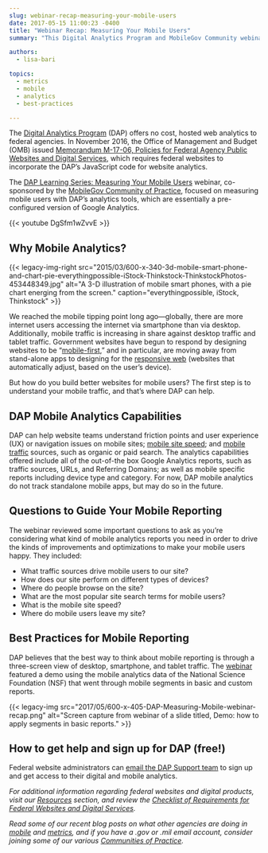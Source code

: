 ```yaml
---
slug: webinar-recap-measuring-your-mobile-users
date: 2017-05-15 11:00:23 -0400
title: "Webinar Recap: Measuring Your Mobile Users"
summary: "This Digital Analytics Program and MobileGov Community webinar focuses on using DAP’s analytics tools and best practices for mobile reporting."

authors:
  - lisa-bari

topics:
  - metrics
  - mobile
  - analytics
  - best-practices

---
```


The [Digital Analytics Program](https://digital.gov/guides/dap/) (DAP) offers no cost, hosted web analytics to federal agencies. In November 2016, the Office of Management and Budget (OMB) issued [Memorandum M-17-06, Policies for Federal Agency Public Websites and Digital Services](https://digital.gov/resources/omb-m-17-06), which requires federal websites to incorporate the DAP’s JavaScript code for website analytics.

The [DAP Learning Series: Measuring Your Mobile Users](https://www.youtube.com/watch?v=DgSfm1wZvvE) webinar, co-sponsored by the [MobileGov Community of Practice](https://digital.gov/communities/), focused on measuring mobile users with DAP’s analytics tools, which are essentially a pre-configured version of Google Analytics.

{{< youtube DgSfm1wZvvE >}}

## Why Mobile Analytics?

{{< legacy-img-right src="2015/03/600-x-340-3d-mobile-smart-phone-and-chart-pie-everythingpossible-iStock-Thinkstock-ThinkstockPhotos-453448349.jpg" alt="A 3-D illustration of mobile smart phones, with a pie chart energing from the screen." caption="everythingpossible, iStock, Thinkstock" >}}

We reached the mobile tipping point long ago—globally, there are more internet users accessing the internet via smartphone than via desktop. Additionally, mobile traffic is increasing in share against desktop traffic and tablet traffic. Government websites have begun to respond by designing websites to be “[mobile-first](https://digital.gov/topics/mobile-first/),” and in particular, are moving away from stand-alone apps to designing for the [responsive web](https://digital.gov/topics/responsive-web-design/) (websites that automatically adjust, based on the user’s device).

But how do you build better websites for mobile users? The first step is to understand your mobile traffic, and that’s where DAP can help.

## DAP Mobile Analytics Capabilities

DAP can help website teams understand friction points and user experience (UX) or navigation issues on mobile sites; [mobile site speed](https://digital.gov/2015/09/16/speed-matters-optimizing-your-website-for-maximum-performance/); and [mobile traffic](https://digital.gov/2016/02/05/4-tips-for-analyzing-mobile-traffic-with-dap/) sources, such as organic or paid search. The analytics capabilities offered include all of the out-of-the box Google Analytics reports, such as traffic sources, URLs, and Referring Domains; as well as mobile specific reports including device type and category. For now, DAP mobile analytics do not track standalone mobile apps, but may do so in the future.

## Questions to Guide Your Mobile Reporting

The webinar reviewed some important questions to ask as you’re considering what kind of mobile analytics reports you need in order to drive the kinds of improvements and optimizations to make your mobile users happy. They included:

* What traffic sources drive mobile users to our site?
* How does our site perform on different types of devices?
* Where do people browse on the site?
* What are the most popular site search terms for mobile users?
* What is the mobile site speed?
* Where do mobile users leave my site?

## Best Practices for Mobile Reporting

DAP believes that the best way to think about mobile reporting is through a three-screen view of desktop, smartphone, and tablet traffic. The [webinar](https://www.youtube.com/watch?v=DgSfm1wZvvE) featured a demo using the mobile analytics data of the National Science Foundation (NSF) that went through mobile segments in basic and custom reports.

{{< legacy-img src="2017/05/600-x-405-DAP-Measuring-Mobile-webinar-recap.png" alt="Screen capture from webinar of a slide titled, Demo: how to apply segments in basic reports." >}}

## How to get help and sign up for DAP (free!)

Federal website administrators can [email the DAP Support team](mailto:dap@gsa.gov) to sign up and get access to their digital and mobile analytics.

_For additional information regarding federal websites and digital products, visit our [Resources](https://digital.gov/resources/) section, and review the [Checklist of Requirements for Federal Websites and Digital Services](https://digital.gov/resources/checklist-of-requirements-for-federal-digital-services/)._

_Read some of our recent blog posts on what other agencies are doing in [mobile](https://digital.gov/topics/mobile/) and [metrics](https://digital.gov/topics/metrics/), and if you have a .gov or .mil email account, consider joining some of our various [Communities of Practice](https://digital.gov/communities/)._
